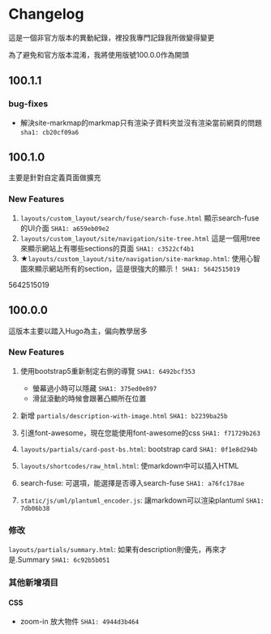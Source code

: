 # Changelog

這是一個非官方版本的異動紀錄，裡投我專門記錄我所做變得變更

為了避免和官方版本混淆，我將使用版號100.0.0作為開頭

## 100.1.1

### bug-fixes

- 解決site-markmap的markmap只有渲染子資料夾並沒有渲染當前網頁的問題 ``sha1: cb20cf09a6``

## 100.1.0

主要是針對自定義頁面做擴充

### New Features

1. ``layouts/custom_layout/search/fuse/search-fuse.html`` 顯示search-fuse的UI介面 ``SHA1: a659eb09e2``
2. ``layouts/custom_layout/site/navigation/site-tree.html`` 這是一個用tree來顯示網站上有哪些sections的頁面 ``SHA1: c3522cf4b1``
3. ★``layouts/custom_layout/site/navigation/site-markmap.html``: 使用心智圖來顯示網站所有的section，這是很強大的顯示！ ``SHA1: 5642515019``

5642515019

## 100.0.0

這版本主要以踏入Hugo為主，偏向教學居多

### New Features

1. 使用bootstrap5重新制定右側的導覽 ``SHA1: 6492bcf353``

    - 螢幕過小時可以隱藏 ``SHA1: 375ed0e897``
    - 滑鼠滾動的時候會跟著凸顯所在位置

2. 新增 ``partials/description-with-image.html`` ``SHA1: b2239ba25b``
3. 引進font-awesome，現在您能使用font-awesome的css ``SHA1: f71729b263``
4. ``layouts/partials/card-post-bs.html``: bootstrap card ``SHA1: 0f1e8d294b ``
5. ``layouts/shortcodes/raw_html.html``: 使markdown中可以插入HTML
6. search-fuse: 可選項，能選擇是否導入search-fuse ``SHA1: a76fc178ae``
7. ``static/js/uml/plantuml_encoder.js``: 讓markdown可以渲染plantuml  ``SHA1: 7db06b38``


### 修改

``layouts/partials/summary.html``: 如果有description則優先，再來才是.Summary ``SHA1: 6c92b5b051``

### 其他新增項目

#### CSS

- zoom-in 放大物件 ``SHA1: 4944d3b464``



[SHA1]: 0123456789
